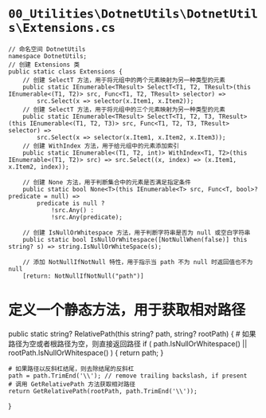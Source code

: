 # `00_Utilities\DotnetUtils\DotnetUtils\Extensions.cs`

```
// 命名空间 DotnetUtils
namespace DotnetUtils;
// 创建 Extensions 类
public static class Extensions {
    // 创建 SelectT 方法，用于将元组中的两个元素映射为另一种类型的元素
    public static IEnumerable<TResult> SelectT<T1, T2, TResult>(this IEnumerable<(T1, T2)> src, Func<T1, T2, TResult> selector) =>
        src.Select(x => selector(x.Item1, x.Item2));
    // 创建 SelectT 方法，用于将元组中的三个元素映射为另一种类型的元素
    public static IEnumerable<TResult> SelectT<T1, T2, T3, TResult>(this IEnumerable<(T1, T2, T3)> src, Func<T1, T2, T3, TResult> selector) =>
        src.Select(x => selector(x.Item1, x.Item2, x.Item3));
    // 创建 WithIndex 方法，用于给元组中的元素添加索引
    public static IEnumerable<(T1, T2, int)> WithIndex<T1, T2>(this IEnumerable<(T1, T2)> src) => src.Select((x, index) => (x.Item1, x.Item2, index));

    // 创建 None 方法，用于判断集合中的元素是否满足指定条件
    public static bool None<T>(this IEnumerable<T> src, Func<T, bool>? predicate = null) =>
        predicate is null ?
            !src.Any() :
            !src.Any(predicate);

    // 创建 IsNullOrWhitespace 方法，用于判断字符串是否为 null 或空白字符串
    public static bool IsNullOrWhitespace([NotNullWhen(false)] this string? s) => string.IsNullOrWhiteSpace(s);

    // 添加 NotNullIfNotNull 特性，用于指示当 path 不为 null 时返回值也不为 null
    [return: NotNullIfNotNull("path")]
```
# 定义一个静态方法，用于获取相对路径
public static string? RelativePath(this string? path, string? rootPath) {
    # 如果路径为空或者根路径为空，则直接返回路径
    if (
        path.IsNullOrWhitespace() ||
        rootPath.IsNullOrWhitespace()
    ) { return path; }

    # 如果路径以反斜杠结尾，则去除结尾的反斜杠
    path = path.TrimEnd('\\'); // remove trailing backslash, if present
    # 调用 GetRelativePath 方法获取相对路径
    return GetRelativePath(rootPath, path.TrimEnd('\\'));
}
```